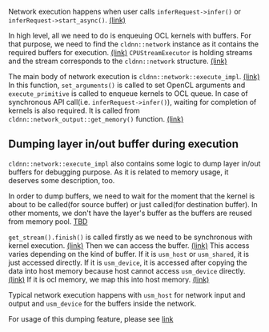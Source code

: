 Network execution happens when user calls `inferRequest->infer()` or `inferRequest->start_async()`. [(link)](https://github.com/openvinotoolkit/openvino/blob/f48b23362965fba7e86b0077319ea0d7193ec429/samples/cpp/benchmark_app/main.cpp#L929)

In high level, all we need to do is enqueuing OCL kernels with buffers. For that purpose, we need to find the `cldnn::network` instance as it contains the required buffers for execution. [(link)](https://github.com/openvinotoolkit/openvino/wiki/Basic-data-structures-of-gpu-graph-and-overall-flow#network-impl) `CPUStreamExecutor` is holding streams and the stream corresponds to the `cldnn::network` structure. [(link)](https://github.com/openvinotoolkit/openvino/blob/f48b23362965fba7e86b0077319ea0d7193ec429/src/inference/src/threading/ie_cpu_streams_executor.cpp#L263)

The main body of network execution is `cldnn::network::execute_impl`. [(link)](https://github.com/openvinotoolkit/openvino/blob/f48b23362965fba7e86b0077319ea0d7193ec429/src/plugins/intel_gpu/src/graph/network.cpp#L663) In this function, `set_arguments()` is called to set OpenCL arguments and `execute_primitive` is called to enqueue kernels to OCL queue.
In case of synchronous API call(i.e. `inferRequest->infer()`), waiting for completion of kernels is also required. It is called from `cldnn::network_output::get_memory()` function. [(link)](https://github.com/openvinotoolkit/openvino/blob/f48b23362965fba7e86b0077319ea0d7193ec429/src/plugins/intel_gpu/include/intel_gpu/graph/network.hpp#L31)

## Dumping layer in/out buffer during execution
`cldnn::network::execute_impl` also contains some logic to dump layer in/out buffers for debugging purpose. As it is related to memory usage, it deserves some description, too.

In order to dump buffers, we need to wait for the moment that the kernel is about to be called(for source buffer) or just called(for destination buffer). In other moments, we don't have the layer's buffer as the buffers are reused from memory pool. [TBD]()

`get_stream().finish()` is called firstly as we need to be synchronous with kernel execution. [(link)](https://github.com/openvinotoolkit/openvino/blob/f48b23362965fba7e86b0077319ea0d7193ec429/src/plugins/intel_gpu/src/graph/network.cpp#L712) Then we can access the buffer. [(link)](https://github.com/openvinotoolkit/openvino/blob/f48b23362965fba7e86b0077319ea0d7193ec429/src/plugins/intel_gpu/src/graph/network.cpp#L114) This access varies depending on the kind of buffer. If it is `usm_host` or `usm_shared`, it is just accessed directly. If it is `usm_device`, it is accessed after copying the data into host memory because host cannot access `usm_device` directly. [(link)](https://github.com/openvinotoolkit/openvino/blob/f48b23362965fba7e86b0077319ea0d7193ec429/src/plugins/intel_gpu/src/runtime/ocl/ocl_memory.cpp#L312) If it is ocl memory, we map this into host memory. [(link)](https://github.com/openvinotoolkit/openvino/blob/f48b23362965fba7e86b0077319ea0d7193ec429/src/plugins/intel_gpu/src/runtime/ocl/ocl_memory.cpp#L46) 

Typical network execution happens with `usm_host` for network input and output and `usm_device` for the buffers inside the network.

For usage of this dumping feature, please see [link](https://github.com/openvinotoolkit/openvino/wiki/GPUPluginDebugUtils#layer-inout-buffer-dumps)
